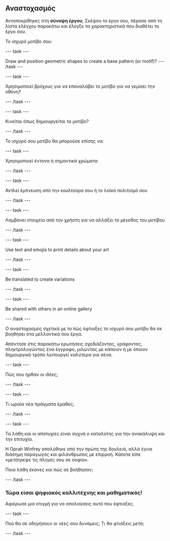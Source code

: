 ## Αναστοχασμός

Ανταποκρίθηκες στη **σύνοψη έργου**; Σκέψου το έργο σου, πέρασε από τη λίστα ελέγχου παρακάτω και έλεγξε τα χαρακτηριστικά που διαθέτει το έργο σου.

Το ισχυρό μοτίβο σου:

--- task ---

Draw and position geometric shapes to create a base pattern (or motif)? --- /task ---

--- task ---

Χρησιμοποιεί βρόχους για να επαναλάβει το μοτίβο για να γεμίσει την οθόνη?

--- /task ---

--- task ---

Κινείται όπως δημιουργείται το μοτίβο?

--- /task ---

Το ισχυρό σου μοτίβο θα μπορούσε επίσης να:

--- task ---

Χρησιμοποιεί έντονα ή σημαντικά χρώματα

--- /task ---

--- task ---

Αντλεί έμπνευση από την κουλτούρα σου ή το λαϊκό πολιτισμό σου

--- /task ---

--- task ---

Λαμβάνει στοιχεία από τον χρήστη για να αλλάξει το μέγεθος του μοτίβου

--- /task ---

--- task ---

Use text and emojis to print details about your art

--- /task ---

--- task ---

Be translated to create variations

--- /task ---


--- task ---

Be shared with others in an online gallery

--- /task ---

Ο αναστοχασμός σχετικά με το πώς έφτιαξες το ισχυρό σου μοτίβο θα σε βοηθήσει στα μελλοντικά σου έργα.

Απάντησε στις παρακάτω ερωτήσεις σχεδιάζοντας, γράφοντας, πληκτρολογώντας ένα έγγραφο, μιλώντας με κάποιον ή με όποιον δημιουργικό τρόπο λειτουργεί καλύτερα για σένα.

--- task ---

Πώς σου ήρθαν οι ιδέες;

--- /task ---

--- task ---

Τι ωραία νέα πράγματα έμαθες;

--- /task ---

--- task ---

Τα λάθη και οι αποτυχίες είναι συχνά ο καταλύτης για την ανακάλυψη και την επιτυχία.

Η Oprah Winfrey απολύθηκε από την πρώτη της δουλειά, αλλά έγινε διάσημη παραγωγός και φιλάνθρωπος με επιρροή. Κάποτε είπε «μετάτρεψε τις πληγές σου σε σοφία».

Ποια λάθη έκανες και πώς σε βοήθησαν;

--- /task ---

### Τώρα είσαι ψηφιακός καλλιτέχνης και μαθηματικός!

Αφιέρωσε μια στιγμή για να απολαύσεις αυτό που έφτιαξες.

--- task ---

Πού θα σε οδηγήσουν οι νέες σου δυνάμεις; Τι θα φτιάξεις μετά;

--- /task ---

